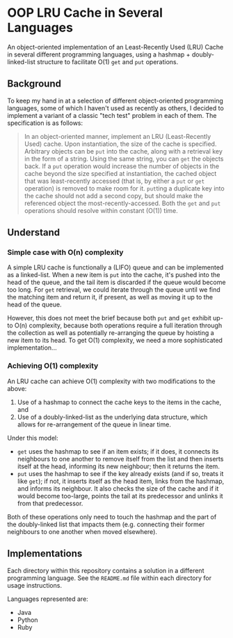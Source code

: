 # OOP LRU Cache in Several Languages

An object-oriented implementation of an Least-Recently Used (LRU) Cache in several different
programming languages, using a hashmap + doubly-linked-list structure to facilitate O(1) `get` and
`put` operations.

## Background

To keep my hand in at a selection of different object-oriented programming languages, some of which
I haven't used as recently as others, I decided to implement a variant of a classic "tech test"
problem in each of them. The specification is as follows:

> In an object-oriented manner, implement an LRU (Least-Recently Used) cache. Upon instantiation,
> the size of the cache is specified. Arbitrary objects can be `put` into the cache, along with a
> retrieval key in the form of a string. Using the same string, you can `get` the objects back.
> If a `put` operation would increase the number of objects in the cache beyond the size specified
> at instantiation, the cached object that was least-recently accessed (that is, by either a `put`
> or `get` operation) is removed to make room for it. `put`ting a duplicate key into the cache
> should not add a second copy, but should make the referenced object the most-recently-accessed.
> Both the `get` and `put` operations should resolve within constant (O(1)) time.

## Understand

### Simple case with O(n) complexity

A simple LRU cache is functionally a (LIFO) queue and can be implemented as a linked-list. When a
new item is `put` into the cache, it's pushed into the head of the queue, and the tail item is
discarded if the queue would become too long. For `get` retrieval, we could iterate through the
queue until we find the matching item and return it, if present, as well as moving it up to the
head of the queue.

However, this does not meet the brief because both `put` and `get` exhibit up-to O(n) complexity,
because both operations require a full iteration through the collection as well as potentially
re-arranging the queue by hoisting a new item to its head. To get O(1) complexity, we need a more
sophisticated implementation...

### Achieving O(1) complexity

An LRU cache can achieve O(1) complexity with two modifications to the above:

1. Use of a hashmap to connect the cache keys to the items in the cache, and
2. Use of a doubly-linked-list as the underlying data structure, which allows for re-arrangement
   of the queue in linear time.

Under this model:

- `get` uses the hashmap to see if an item exists; if it does, it connects its neighbours to one
  another to remove itself from the list and then inserts itself at the head, informing its new
  neighbour; then it returns the item.
- `put` uses the hashmap to see if the key already exists (and if so, treats it like `get`); if
  not, it inserts itself as the head item, links from the hashmap, and informs its neighbour. It
  also checks the size of the cache and if it would become too-large, points the tail at its
  predecessor and unlinks it from that predecessor.

Both of these operations only need to touch the hashmap and the part of the doubly-linked list
that impacts them (e.g. connecting their former neighbours to one another when moved elsewhere).

## Implementations

Each directory within this repository contains a solution in a different programming language. See
the `README.md` file within each directory for usage instructions.

Languages represented are:

- Java
- Python
- Ruby
